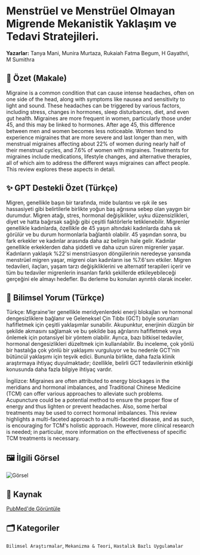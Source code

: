 # Menstrüel ve Menstrüel Olmayan Migrende Mekanistik Yaklaşım ve Tedavi Stratejileri.

**Yazarlar:** Tanya Mani, Munira Murtaza, Rukaiah Fatma Begum, H Gayathri, M Sumithra

## 🧬 Özet (Makale)
Migraine is a common condition that can cause intense headaches, often on one side of the head, along with symptoms like nausea and sensitivity to light and sound. These headaches can be triggered by various factors, including stress, changes in hormones, sleep disturbances, diet, and even gut health. Migraines are more frequent in women, particularly those under 45, and this may be linked to hormones. After age 45, this difference between men and women becomes less noticeable. Women tend to experience migraines that are more severe and last longer than men, with menstrual migraines affecting about 22% of women during nearly half of their menstrual cycles, and 7.6% of women with migraines. Treatments for migraines include medications, lifestyle changes, and alternative therapies, all of which aim to address the different ways migraines can affect people. This review explores these aspects in detail.

## ✨ GPT Destekli Özet (Türkçe)
Migren, genellikle başın bir tarafında, mide bulantısı ve ışık ile ses hassasiyeti gibi belirtilerle birlikte yoğun baş ağrısına sebep olan yaygın bir durumdur. Migren atağı, stres, hormonal değişiklikler, uyku düzensizlikleri, diyet ve hatta bağırsak sağlığı gibi çeşitli faktörlerle tetiklenebilir. Migrenler genellikle kadınlarda, özellikle de 45 yaşın altındaki kadınlarda daha sık görülür ve bu durum hormonlarla bağlantılı olabilir. 45 yaşından sonra, bu fark erkekler ve kadınlar arasında daha az belirgin hale gelir. Kadınlar genellikle erkeklerden daha şiddetli ve daha uzun süren migrenler yaşar. Kadınların yaklaşık %22'si menstrüasyon döngülerinin neredeyse yarısında menstrüel migren yaşar, migreni olan kadınların ise %7.6'sını etkiler. Migren tedavileri, ilaçları, yaşam tarzı değişikliklerini ve alternatif terapileri içerir ve tüm bu tedaviler migrenlerin insanları farklı şekillerde etkileyebileceği gerçeğini ele almayı hedefler. Bu derleme bu konuları ayrıntılı olarak inceler.

## 🧠 Bilimsel Yorum (Türkçe)
Türkçe: 
Migraine'ler genellikle meridyenlerdeki enerji blokajları ve hormonal dengesizliklere bağlanır ve Geleneksel Çin Tıbbı (GCT) böyle sorunları hafifletmek için çeşitli yaklaşımlar sunabilir. Akupunktur, enerjinin düzgün bir şekilde akmasını sağlamak ve bu şekilde baş ağrılarını hafifletmek veya önlemek için potansiyel bir yöntem olabilir. Ayrıca, bazı bitkisel tedaviler, hormonal dengesizlikleri düzeltmek için kullanılabilir. Bu inceleme, çok yönlü bir hastalığa çok yönlü bir yaklaşımı vurguluyor ve bu nedenle GCT'nin bütüncül yaklaşımı için teşvik edici. Bununla birlikte, daha fazla klinik araştırmaya ihtiyaç duyulmaktadır; özellikle, belirli GCT tedavilerinin etkinliği konusunda daha fazla bilgiye ihtiyaç vardır.

İngilizce:
Migraines are often attributed to energy blockages in the meridians and hormonal imbalances, and Traditional Chinese Medicine (TCM) can offer various approaches to alleviate such problems. Acupuncture could be a potential method to ensure the proper flow of energy and thus lighten or prevent headaches. Also, some herbal treatments may be used to correct hormonal imbalances. This review highlights a multi-faceted approach to a multi-faceted disease, and as such, is encouraging for TCM's holistic approach. However, more clinical research is needed; in particular, more information on the effectiveness of specific TCM treatments is necessary.

## 🖼️ İlgili Görsel
![Görsel](https://oaidalleapiprodscus.blob.core.windows.net/private/org-bb2jTKorMyGA6Ae9CBZIHTY6/user-WkL0nDv4yLhNmEZntVH46o5I/img-qd8iS5wDB6qZUR2IYbbfT49z.png?st=2025-03-28T18%3A23%3A20Z&se=2025-03-28T20%3A23%3A20Z&sp=r&sv=2024-08-04&sr=b&rscd=inline&rsct=image/png&skoid=d505667d-d6c1-4a0a-bac7-5c84a87759f8&sktid=a48cca56-e6da-484e-a814-9c849652bcb3&skt=2025-03-28T05%3A38%3A25Z&ske=2025-03-29T05%3A38%3A25Z&sks=b&skv=2024-08-04&sig=xGf8WnymZq7tMk4DHeMrYLGJrppwXqobkISEBO9wN6o%3D)

## 🔗 Kaynak
[PubMed'de Görüntüle](https://pubmed.ncbi.nlm.nih.gov/40040266/)

## 🗂️ Kategoriler
`Bilimsel Araştırmalar`, `Mekanizma & Teori`, `Hastalık Bazlı Uygulamalar`

